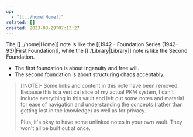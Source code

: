 ```yaml
---
up:
  - "[[../home|Home]]"
related: []
created: 2023-08-29T07:13:27
---
```

The [[../home|Home]] note is like the [[1942 - Foundation Series (1942-93)|First Foundation]], while the [[./Library|Library]] note is like the Second Foundation. 

- The first foundation is about ingenuity and free will. 
- The second foundation is about structuring chaos acceptably. 

> [!NOTE]- Some links and content in this note have been removed.
> Because this is a vertical slice of my actual PKM system, I can't include everything in this vault and left out some notes and material for ease of navigation and understanding the concepts (rather than getting lost in the knowledge) as well as for privacy. 
>  
> Plus, it's okay to have some unlinked notes in your own vault. They won't all be built out at once.
